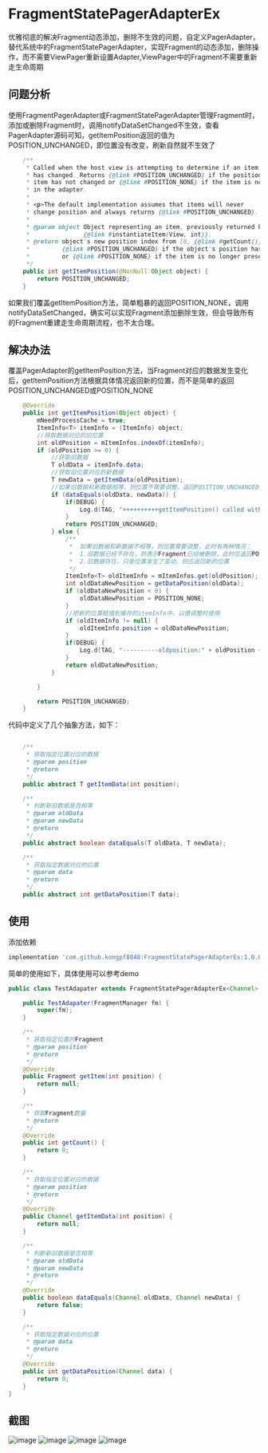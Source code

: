 # FragmentStatePagerAdapterEx
优雅彻底的解决Fragment动态添加，删除不生效的问题，自定义PagerAdapter，替代系统中的FragmentStatePagerAdapter，实现Fragment的动态添加，删除操作，而不需要ViewPager重新设置Adapter,ViewPager中的Fragment不需要重新走生命周期

## 问题分析
使用FragmentPagerAdapter或FragmentStatePagerAdapter管理Fragment时，添加或删除Fragment时，调用notifyDataSetChanged不生效，查看PagerAdapter源码可知，getItemPosition返回的值为POSITION_UNCHANGED，即位置没有改变，刷新自然就不生效了

```java
    /**
     * Called when the host view is attempting to determine if an item's position
     * has changed. Returns {@link #POSITION_UNCHANGED} if the position of the given
     * item has not changed or {@link #POSITION_NONE} if the item is no longer present
     * in the adapter.
     *
     * <p>The default implementation assumes that items will never
     * change position and always returns {@link #POSITION_UNCHANGED}.
     *
     * @param object Object representing an item, previously returned by a call to
     *               {@link #instantiateItem(View, int)}.
     * @return object's new position index from [0, {@link #getCount()}),
     *         {@link #POSITION_UNCHANGED} if the object's position has not changed,
     *         or {@link #POSITION_NONE} if the item is no longer present.
     */
    public int getItemPosition(@NonNull Object object) {
        return POSITION_UNCHANGED;
    }
```
如果我们覆盖getItemPosition方法，简单粗暴的返回POSITION_NONE，调用notifyDataSetChanged，确实可以实现Fragment添加删除生效，但会导致所有的Fragment重建走生命周期流程，也不太合理。


## 解决办法

覆盖PagerAdapter的getItemPosition方法，当Fragment对应的数据发生变化后，getItemPosition方法根据具体情况返回新的位置，而不是简单的返回POSITION_UNCHANGED或POSITION_NONE

```java
    @Override
    public int getItemPosition(Object object) {
        mNeedProcessCache = true;
        ItemInfo<T> itemInfo = (ItemInfo) object;
        //获取数据对应的旧位置
        int oldPosition = mItemInfos.indexOf(itemInfo);
        if (oldPosition >= 0) {
            //获取旧数据
            T oldData = itemInfo.data;
            //获取旧位置对应的新数据
            T newData = getItemData(oldPosition);
            //如果旧数据和新数据相等，则位置不需要调整，返回POSITION_UNCHANGED
            if (dataEquals(oldData, newData)) {
                if(DEBUG) {
                    Log.d(TAG, "++++++++++getItemPosition() called with: oldPosition:" + oldPosition + ",POSITION_UNCHANGED");
                }
                return POSITION_UNCHANGED;
            } else {
                /**
                 *  如果旧数据和新数据不相等，则位置需要调整，此时有两种情况：
                 *  1.旧数据已经不存在，则表示Fragment已经被删除，此时应返回POSITION_NONE
                 *  2.旧数据存在，只是位置发生了变动，则应返回新的位置
                 */
                ItemInfo<T> oldItemInfo = mItemInfos.get(oldPosition);
                int oldDataNewPosition = getDataPosition(oldData);
                if (oldDataNewPosition < 0) {
                    oldDataNewPosition = POSITION_NONE;
                }
                //把新的位置赋值到缓存的itemInfo中，以便调整时使用
                if (oldItemInfo != null) {
                    oldItemInfo.position = oldDataNewPosition;
                }
                if(DEBUG) {
                    Log.d(TAG, "----------oldposition:" + oldPosition + ",newposition:" + oldDataNewPosition);
                }
                return oldDataNewPosition;
            }

        }

        return POSITION_UNCHANGED;
    }
```
代码中定义了几个抽象方法，如下：

```java

    /**
     * 获取指定位置对应的数据
     * @param position
     * @return
     */
    public abstract T getItemData(int position);

    /**
     * 判断新旧数据是否相等
     * @param oldData
     * @param newData
     * @return
     */
    public abstract boolean dataEquals(T oldData, T newData);

    /**
     * 获取指定数据对应的位置
     * @param data
     * @return
     */
    public abstract int getDataPosition(T data);
```

## 使用

添加依赖
```groovy
implementation 'com.github.kongpf8848:FragmentStatePagerAdapterEx:1.0.0'
```

简单的使用如下，具体使用可以参考demo
```java
public class TestAdapater extends FragmentStatePagerAdapterEx<Channel> {

    public TestAdapater(FragmentManager fm) {
        super(fm);
    }

    /**
     * 获取指定位置的Fragment
     * @param position
     * @return
     */
    @Override
    public Fragment getItem(int position) {
        return null;
    }

    /**
     * 获取Fragment数量
     * @return
     */
    @Override
    public int getCount() {
        return 0;
    }

    /**
     * 获取指定位置对应的数据
     * @param position
     * @return
     */
    @Override
    public Channel getItemData(int position) {
        return null;
    }

    /**
     * 判断新旧数据是否相等
     * @param oldData
     * @param newData
     * @return
     */
    @Override
    public boolean dataEquals(Channel oldData, Channel newData) {
        return false;
    }

    /**
     * 获取指定数据对应的位置
     * @param data
     * @return
     */
    @Override
    public int getDataPosition(Channel data) {
        return 0;
    }
}
```
## 截图
![image](https://github.com/kongpf8848/FragmentStatePagerAdapterEx/blob/master/gif/1.gif)
![image](https://github.com/kongpf8848/FragmentStatePagerAdapterEx/blob/master/gif/2.gif)
![image](https://github.com/kongpf8848/FragmentStatePagerAdapterEx/blob/master/gif/3.gif)
![image](https://github.com/kongpf8848/FragmentStatePagerAdapterEx/blob/master/gif/4.gif)

